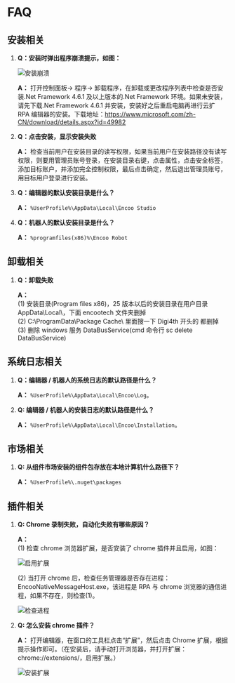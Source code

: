 # FAQ

## 安装相关

1. **Q：安装时弹出程序崩溃提示，如图：**

   ![安装崩溃](https://docimages.blob.core.chinacloudapi.cn/images/Studio/FAQ/installCollapse.png)

   **A：** 打开控制面板-> 程序-> 卸载程序，在卸载或更改程序列表中检查是否安装.Net Framework 4.6.1 及以上版本的.Net Framework 环境。如果未安装，请先下载.Net Framework 4.6.1 并安装，安装好之后重启电脑再进行云扩 RPA 编辑器的安装。下载地址：<https://www.microsoft.com/zh-CN/download/details.aspx?id=49982>

2. **Q：点击安装，显示安装失败**

   **A：** 检查当前用户在安装目录的读写权限，如果当前用户在安装路径没有读写权限，则要用管理员账号登录，在安装目录右键，点击属性，点击安全标签，添加目标账户，并添加完全控制权限，最后点击确定，然后退出管理员账号，用目标用户登录进行安装。

3. **Q：编辑器的默认安装目录是什么？**

   **A：** `%UserProfile%\AppData\Local\Encoo Studio`

4. **Q：机器人的默认安装目录是什么？**

   **A：** `%programfiles(x86)%\Encoo Robot`

## 卸载相关

1. **Q：卸载失败**

   **A：** </br>
   (1) 安装目录(Program files x86)，25 版本以后的安装目录在用户目录 AppData\Local\，下面 encootech 文件夹删掉 </br>
   (2) C:\ProgramData\Package Cache\ 里面搜一下 Digi4th 开头的 都删掉 </br>
   (3) 删除 windows 服务 DataBusService(cmd 命令行 sc delete DataBusService)

## 系统日志相关

1. **Q：编辑器 / 机器人的系统日志的默认路径是什么？**

   **A：** `%UserProfile%\AppData\Local\Encoo\Log`。

2. **Q: 编辑器 / 机器人的安装日志的默认路径是什么？**

   **A：** `%UserProfile%\AppData\Local\Encoo\Installation`。

## 市场相关

1. **Q: 从组件市场安装的组件包存放在本地计算机什么路径下？**

   **A：** `%UserProfile%\.nuget\packages`

## 插件相关

1. **Q: Chrome 录制失败，自动化失败有哪些原因？**

    **A：** </br>
    (1) 检查 chrome 浏览器扩展，是否安装了 chrome 插件并且启用，如图：

    ![启用扩展](https://docimages.blob.core.chinacloudapi.cn/images/Studio/Extensions/chrome-usingExtension.png)</br>

    (2) 当打开 chrome 后，检查任务管理器是否存在进程：EncooNativeMessageHost.exe，该进程是 RPA 与 chrome 浏览器的通信进程，如果不存在，则检查(1)。

    ![检查进程](https://docimages.blob.core.chinacloudapi.cn/images/Studio/FAQ/taskManager.png)</br>

1. **Q: 怎么安装 chrome 插件？**

    **A：** 打开编辑器，在窗口的工具栏点击“扩展”，然后点击 Chrome 扩展，根据提示操作即可。（在安装后，请手动打开浏览器，并打开扩展：chrome://extensions/，启用扩展。）

    ![安装扩展](https://docimages.blob.core.chinacloudapi.cn/images/Studio/userInterface/toolbar-extension.PNG)
